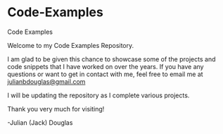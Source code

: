 # Code-Examples
Code Examples

Welcome to my Code Examples Repository.

I am glad to be given this chance to showcase some of the projects and code snippets that I have worked on over the years. If you have any questions or want to get in contact with me, feel free to email me at julianbdouglas@gmail.com

I will be updating the repository as I complete various projects.

Thank you very much for visiting!

-Julian (Jack) Douglas
